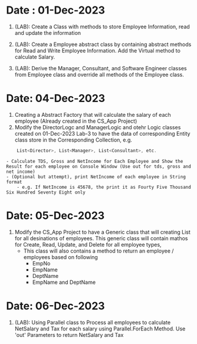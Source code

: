 # Date : 01-Dec-2023

1. (LAB): Create a Class with methods to store Employee Information, read and update the information

2.	(LAB): Create a Employee abstract class by containing abstract methods for Read and Write Employee Information. Add the Virtual method to calculate Salary.
3.	(LAB): Derive the Manager, Consultant, and Software Engineer classes from Employee class and override all methods of the Employee class.


# Date: 04-Dec-2023

1. Creating a Abstract Factory that will calculate the salary of each employee (Already created in the CS_App Project)
2. Modify the DirectorLogc and ManagerLogic and otehr Logic classes created on 01-Dec-2023 Lab-3 to have the data of corresponding Entity class store in the Corresponding Collection, e.g.
````csharp
	List<Director>, List<Manager>, List<Consultant>, etc.
````

	- Calculate TDS, Gross and NetIncome for Each Employee and Show the Result for each employee on Console Window (Use out for tds, gross and net income)
	- (Optional but attempt), print NetIncome of each employee in String format
		- e.g. If NetIncome is 45678, the print it as Fourty Five Thousand Six Hundred Seventy Eight only

# Date: 05-Dec-2023

1. Modify the CS_App Project to have a Generic class that will creating List for all desinations of employees. This generic class will contain mathos for Create, Read, Update, and Delete for all employee types,
	- This class will also contains a method   to return an employee / employees based on	following
		- EmpNo
		- EmpName
		- DeptName
		- EmpName and DeptName

# Date: 06-Dec-2023

1.	(LAB): Using Parallel class to Process all employees to calculate NetSalary and Tax for each salary using Parallel.ForEach Method. Use 'out' Parameters to return NetSalary and Tax  

